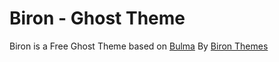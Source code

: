 # Biron - Ghost Theme 

Biron is a Free Ghost Theme based on [Bulma](https://bulma.io/)
By [Biron Themes](https://bironthemes.com)

